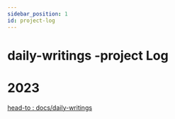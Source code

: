 ```yaml
---
sidebar_position: 1
id: project-log
---
```

# daily-writings -project Log

# 2023

[head-to : docs/daily-writings](../../../daily-writings/daily-writings)
